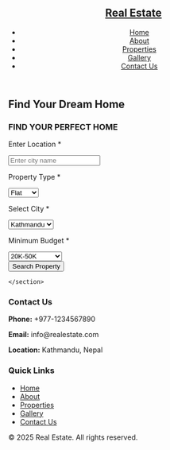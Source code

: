 <!DOCTYPE html>
<html lang="en">
<head>
    <meta charset="UTF-8">
    <meta name="viewport" content="width=device-width, initial-scale=1.0">
    <title>Real Estate</title>
    <link rel="stylesheet" href="styles.css">
</head>
<body>

<header>
    <nav class="navbar">
        <a href="#" class="nav-logo">
            <h2 class="logo-text">Real Estate</h2>
        </a>
        <ul class="nav-menu">
            <li class="nav-item"><a href="#" class="nav-link">Home</a></li>
            <li class="nav-item"><a href="About.html" class="nav-link">About</a></li>
            <li class="nav-item"><a href="#" class="nav-link">Properties</a></li>
            <li class="nav-item"><a href="#" class="nav-link">Gallery</a></li>
            <li class="contact-section"><a class="nav-link" href="contact.html">Contact Us</a></li>
        </ul>
    </nav>
</header>

<main>
    <section class="hero-section">
        <div class="section-content">
            <div class="hero-details">
                <h2 class="title">Find Your Dream Home</h2>
                <section class="center">
                    <form action="search.html" method="post">
                        <h3>FIND YOUR PERFECT HOME</h3>
                        <div class="box">
                            <p>Enter Location <span>*</span></p>
                            <input type="text" name="location" required maxlength="50" placeholder="Enter city name" class="input">
                        </div>
                        <div class="flex">
                            <div class="box">
                                <p>Property Type <span>*</span></p>
                                <select name="type" class="input" required>
                                    <option value="flat">Flat</option>
                                    <option value="house">House</option>
                                    <option value="land">Land</option>
                                </select>
                            </div>
                            <div class="box">
                                <p>Select City <span>*</span></p>
                                <select name="place" class="input" required>
                                    <option value="Kathmandu">Kathmandu</option>
                                    <option value="Lalitpur">Lalitpur</option>
                                    <option value="Bhaktapur">Bhaktapur</option>
                                </select>
                            </div>
                            <div class="box">
                                <p>Minimum Budget <span>*</span></p>
                                <select name="budget" class="input" required>
                                    <option value="200000-500000">20K-50K</option>
                                    <option value="1000000-2000000">1Lac-2Lac</option>
                                    <option value="10000000-500000000">1Crore-5Crore</option>
                                </select>
                            </div>
                        </div>
                        <input type="submit" value="Search Property" name="search" class="btn">
                    </form>
                </section>
            </div>
        </div>
        
    </section>
</main>
<footer>
    <div class="footer-container">
        <div class="footer-info">
            <h3>Contact Us</h3>
            <p><strong>Phone:</strong> +977-1234567890</p>
            <p><strong>Email:</strong> info@realestate.com</p>
            <p><strong>Location:</strong> Kathmandu, Nepal</p>
        </div>
        <div class="footer-links">
            <h3>Quick Links</h3>
            <ul>
                <li><a href="#">Home</a></li>
                <li><a href="#">About</a></li>
                <li><a href="#">Properties</a></li>
                <li><a href="#">Gallery</a></li>
                <li><a href="#">Contact Us</a></li>
            </ul>
        </div>
    </div>
    <div class="footer-bottom">
        <p>&copy; 2025 Real Estate. All rights reserved.</p>
    </div>
</footer>
</body>
</html>
